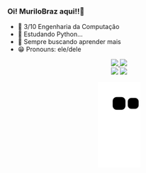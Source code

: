 ### Oi! MuriloBraz aqui!!👋 

- 📌 3/10 Engenharia da Computação
- 🌱 Estudando Python...
- 👀 Sempre buscando aprender mais
- 😁 Pronouns: ele/dele

<div align="center">
  <a href="https://github.com/MURILOBRAZ">
  <img height="180em" src="https://github-readme-stats.vercel.app/api?username=MURILOBRAZ&show_icons=false&theme=dark&include_all_commits=true&count_private=true"/>
  <img height="180em" src="https://github-readme-stats.vercel.app/api/top-langs/?username=MURILOBRAZ&layout=compact&langs_count=7&theme=dark"/>
  <div> 
  <a href="https://instagram.com/murilo_br4z" target="_blank"><img src="https://img.shields.io/badge/-Instagram-%23E4405F?style=for-the-badge&logo=instagram&logoColor=white" target="_blank"></a>
  <a href = "mailto:murilobraz44@gmail.com"><img src="https://img.shields.io/badge/-Gmail-%23333?style=for-the-badge&logo=gmail&logoColor=white" target="_blank"></a>
  
  ![Snake animation](https://github.com/MURILOBRAZ/MURILOBRAZ/blob/output/github-contribution-grid-snake.svg)
 
</div>
